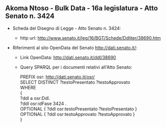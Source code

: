 ## Akoma Ntoso - Bulk Data - 16a legislatura - Atto Senato n. 3424 ##

* Scheda del Disegno di Legge - Atto Senato n. 3424:
	* http url: http://www.senato.it/leg/16/BGT/Schede/Ddliter/38690.htm

* Riferimenti al sito OpenData del Senato http://dati.senato.it/:
	* Link OpenData: http://dati.senato.it/ddl/38690
	* Query SPARQL per i documenti relativi all'Atto Senato:

        PREFIX osr: <http://dati.senato.it/osr/>  
		SELECT DISTINCT ?testoPresentato ?testoApprovato  
		WHERE  
		{  
		    ?ddl a osr:Ddl.  
		    ?ddl osr:idFase 3424 .  
		    OPTIONAL { ?ddl osr:testoPresentato ?testoPresentato }  
		    OPTIONAL { ?ddl osr:testoApprovato ?testoApprovato }  
		}
		